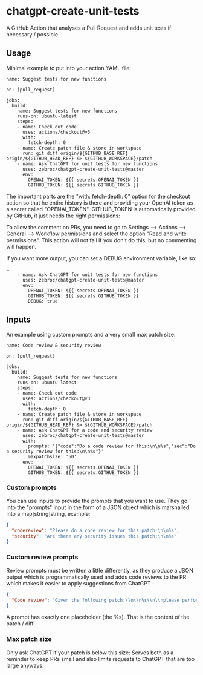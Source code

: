 # chatgpt-create-unit-tests

A GitHub Action that analyses a Pull Request and adds unit tests if necessary / possible

## Usage

Minimal example to put into your action YAML file:

```
name: Suggest tests for new functions

on: [pull_request]

jobs:
  build:
    name: Suggest tests for new functions
    runs-on: ubuntu-latest
    steps:
    - name: Check out code
      uses: actions/checkout@v3
      with:
        fetch-depth: 0
    - name: Create patch file & store in workspace
      run: git diff origin/${GITHUB_BASE_REF} origin/${GITHUB_HEAD_REF} &> ${GITHUB_WORKSPACE}/patch
    - name: Ask ChatGPT for unit tests for new functions
      uses: zebroc/chatgpt-create-unit-tests@master
      env:
        OPENAI_TOKEN: ${{ secrets.OPENAI_TOKEN }}
        GITHUB_TOKEN: ${{ secrets.GITHUB_TOKEN }}
```

The important parts are the "with: fetch-depth: 0" option for the checkout action so that he entire history is there and
providing your OpenAI token as a secret called "OPENAI_TOKEN". GITHUB_TOKEN is automatically provided by GitHub, it
just needs the right permissions:

To allow the comment on PRs, you need to go to Settings --> Actions --> General --> Workflow permissions
and select the option "Read and write permissions". This action will not fail if you don't do this, but
no commenting will happen.

If you want more output, you can set a DEBUG environment variable, like so:

```
…
    - name: Ask ChatGPT for unit tests for new functions
      uses: zebroc/chatgpt-create-unit-tests@master
      env:
        OPENAI_TOKEN: ${{ secrets.OPENAI_TOKEN }}
        GITHUB_TOKEN: ${{ secrets.GITHUB_TOKEN }}
        DEBUG: true
```

## Inputs

An example using custom prompts and a very small max patch size:

```
name: Code review & security review

on: [pull_request]

jobs:
  build:
    name: Suggest tests for new functions
    runs-on: ubuntu-latest
    steps:
    - name: Check out code
      uses: actions/checkout@v3
      with:
        fetch-depth: 0
    - name: Create patch file & store in workspace
      run: git diff origin/${GITHUB_BASE_REF} origin/${GITHUB_HEAD_REF} &> ${GITHUB_WORKSPACE}/patch
    - name: Ask ChatGPT for a code and security review
      uses: zebroc/chatgpt-create-unit-tests@master
      with:
        prompts: '{"code":"Do a code review for this:\n\n%s","sec":"Do a security review for this:\n\n%s"}'
        maxpatchsize: '50'
      env:
        OPENAI_TOKEN: ${{ secrets.OPENAI_TOKEN }}
        GITHUB_TOKEN: ${{ secrets.GITHUB_TOKEN }}
```

### Custom prompts

You can use inputs to provide the prompts that you want to use. They go into the "prompts" input in the form of a JSON
object which is marshalled into a map[string]string, example:

```json
{
  "codereview": "Please do a code review for this patch:\n\n%s",
  "security": "Are there any security issues this patch:\n\n%s"
}
```

### Custom review prompts

Review prompts must be written a little differently, as they produce a JSON output which is programmatically used and adds code reviews to the PR which makes it easier to apply suggestions from ChatGPT

```json
{
  "Code review": "Given the following patch:\\n\\n%s\\n\\nplease perform a code review and create GitHub Review comments suggesting code changes and fill each one into a JSON object like: { \"path\": \"\", \"body\": \"FILL IN SUGGESTION\\n\\\\u0060\\\\u0060\\\\u0060suggestion\\nCODE\\\\u0060\\\\u0060\\\\u0060\", \"start_side\": \"RIGHT\", \"side\": \"RIGHT\", \"start_line\":  STARTING_LINE, \"line\": ENDING_LINE } and then return just those objects in an array."
}
```

A prompt has exactly one placeholder (the %s). That is the content of the patch / diff.

### Max patch size

Only ask ChatGPT if your patch is below this size: Serves both as a reminder to keep PRs small and also limits requests
to ChatGPT that are too large anyways.
